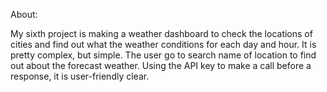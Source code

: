 About:

My sixth project is making a weather dashboard to check the locations of cities and find out what the weather conditions for each day and hour. It is pretty 
complex, but simple. The user go to search name of location to find out about the forecast weather. Using the API key to make a call before a response, it is user-friendly
clear. 
